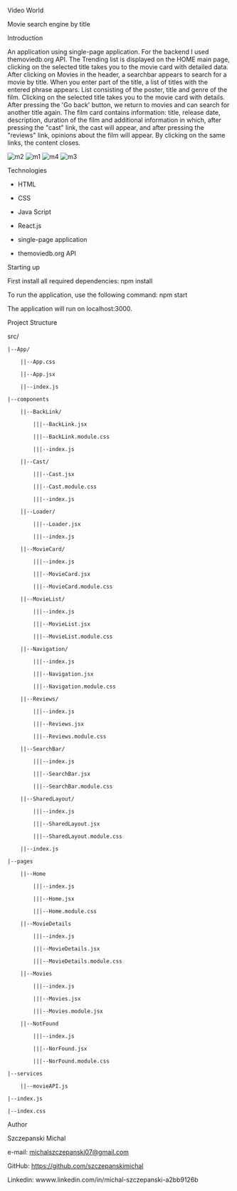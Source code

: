 Video World

Movie search engine by title

Introduction

An application using single-page application. For the backend I used
themoviedb.org API. The Trending list is displayed on the HOME main page,
clicking on the selected title takes you to the movie card with detailed data.
After clicking on Movies in the header, a searchbar appears to search for a
movie by title. When you enter part of the title, a list of titles with the
entered phrase appears. List consisting of the poster, title and genre of the
film. Clicking on the selected title takes you to the movie card with details.
After pressing the 'Go back' button, we return to movies and can search for
another title again. The film card contains information: title, release date,
description, duration of the film and additional information in which, after
pressing the "cast" link, the cast will appear, and after pressing the "reviews"
link, opinions about the film will appear. By clicking on the same links, the
content closes.

![m2](https://github.com/szczepanskimichal/goit-react-hw-05-movies/assets/127307935/5b12fe2d-12e2-4f54-a2d3-dc60e0f52571)
![m1](https://github.com/szczepanskimichal/goit-react-hw-05-movies/assets/127307935/8bc3645b-676b-4148-8851-c51c38cc1bbc)
![m4](https://github.com/szczepanskimichal/goit-react-hw-05-movies/assets/127307935/2ec89118-6ca0-4d4f-b5d2-dc52d7edf01a)
![m3](https://github.com/szczepanskimichal/goit-react-hw-05-movies/assets/127307935/e49f0e2b-dca8-401e-a877-4ea9f582d11c)



Technologies

- HTML

- CSS

- Java Script

- React.js

- single-page application

- themoviedb.org API


Starting up


First install all required dependencies: npm install


To run the application, use the following command: npm start

The application will run on localhost:3000.


Project Structure


src/

    |--App/

        ||--App.css

        ||--App.jsx

        ||--index.js

    |--components

        ||--BackLink/

            |||--BackLink.jsx

            |||--BackLink.module.css

            |||--index.js

        ||--Cast/

            |||--Cast.jsx

            |||--Cast.module.css

            |||--index.js

        ||--Loader/

            |||--Loader.jsx

            |||--index.js

        ||--MovieCard/

            |||--index.js

            |||--MovieCard.jsx

            |||--MovieCard.module.css

        ||--MovieList/

            |||--index.js

            |||--MovieList.jsx

            |||--MovieList.module.css

        ||--Navigation/

            |||--index.js

            |||--Navigation.jsx

            |||--Navigation.module.css

        ||--Reviews/

            |||--index.js

            |||--Reviews.jsx

            |||--Reviews.module.css

        ||--SearchBar/

            |||--index.js

            |||--SearchBar.jsx

            |||--SearchBar.module.css

        ||--SharedLayout/

            |||--index.js

            |||--SharedLayout.jsx

            |||--SharedLayout.module.css

        ||--index.js

    |--pages

        ||--Home

            |||--index.js

            |||--Home.jsx

            |||--Home.module.css

        ||--MovieDetails

            |||--index.js

            |||--MovieDetails.jsx

            |||--MovieDetails.module.css

        ||--Movies

            |||--index.js

            |||--Movies.jsx

            |||--Movies.module.jsx

        ||--NotFound

            |||--index.js

            |||--NorFound.jsx

            |||--NorFound.module.css

    |--services

        ||--movieAPI.js

    |--index.js

    |--index.css


    

Author

Szczepanski Michal

e-mail: michalszczepanski07@gmail.com

GitHub: https://github.com/szczepanskimichal

Linkedin: wwww.linkedin.com/in/michal-szczepanski-a2bb9126b

